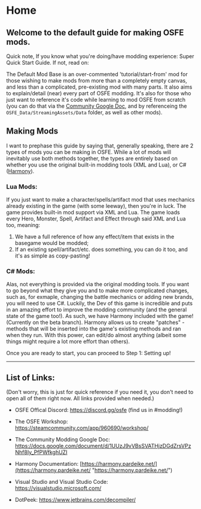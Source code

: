 # Home

## Welcome to the default guide for making OSFE mods.

Quick note, If you know what you're doing/have modding experience: Super Quick Start Guide. If not, read on:

The Default Mod Base is an over-commented 'tutorial/start-from' mod for those wishing to make mods from more than a completely empty canvas, and less than a complicated, pre-existing mod with many parts. It also aims to explain/detail (near) every part of OSFE modding. It's also for those who just want to reference it's code while learning to mod OSFE from scratch (you can do that via the [Community Google Doc](https://docs.google.com/document/d/1UUzJ9vVBsSVATHjzDGdZrsVPzNhf8Iy_PfPWfkghUZI), and by referenceing the `OSFE_Data/StreamingAssets/Data` folder, as well as other mods).

## Making Mods
I want to prephase this guide by saying that, generally speaking, there are 2 types of mods you can be making in OSFE. While a lot of mods will inevitably use both methods together, the types are entirely based on whether you use the original built-in modding tools (XML and Lua), or C# ([Harmony](https://harmony.pardeike.net/)). 

### Lua Mods:
If you just want to make a character/spells/artifact mod that uses mechanics already existing in the game (with some leeway), then you're in luck. The game provides built-in mod support via XML and Lua. The game loads every Hero, Monster, Spell, Artifact and Effect through said XML and Lua too, meaning:
1. We have a full reference of how any effect/item that exists in the basegame would be modded;
2. If an existing spell/artifact/etc. does something, you can do it too, and it's as simple as copy-pasting!

### C# Mods:
Alas, not everything is provided via the original modding tools. If you want to go beyond what they give you and to make more complicated changes, such as, for exmaple, changing the battle mechanics or adding new brands, you will need to use C#. 
Luckily, the Dev of this game is incredible and puts in an amazing effort to improve the modding community (and the general state of the game too!). As such, we have Harmony included with the game! (Currently on the beta branch).
Harmony allows us to create "patches" - methods that will be inserted into the game's existing methods and ran when they run. With this power, can edit/do almost anything (albeit some things might require a lot more effort than others).

Once you are ready to start, you can proceed to Step 1: Setting up!
***

## List of Links:
(Don't worry, this is just for quick reference if you need it, you don't need to open all of them right now. All links provided when needed.)

* OSFE Offical Discord: https://discord.gg/osfe (find us in #modding!)

* The OSFE Workshop: https://steamcommunity.com/app/960690/workshop/

* The Community Modding Google Doc: https://docs.google.com/document/d/1UUzJ9vVBsSVATHjzDGdZrsVPzNhf8Iy_PfPWfkghUZI

* Harmony Documentation: [https://harmony.pardeike.net/](https://harmony.pardeike.net/ "https://harmony.pardeike.net/")

* Visual Studio and Visual Studio Code: https://visualstudio.microsoft.com/ 

* DotPeek: https://www.jetbrains.com/decompiler/
<!--stackedit_data:
eyJwcm9wZXJ0aWVzIjoidGl0bGU6IE9TRkUgTW9kZGluZ1xuYX
V0aG9yOiBHcmVtaW91c1xuIiwiaGlzdG9yeSI6Wy0xOTg5Mjk4
NDcxLDE3Nzg5NDM1NzEsLTE1MjQ5MzEzOTddfQ==
-->